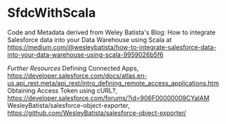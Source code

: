 # SfdcWithScala

Code and Metadata derived from Weley Batista's Blog:
How to integrate Salesforce data into your Data Warehouse using Scala
at https://medium.com/@wesleybatista/how-to-integrate-salesforce-data-into-your-data-warehouse-using-scala-9959026b5f6


*Further Resources*
Defining Connected Apps, https://developer.salesforce.com/docs/atlas.en-us.api_rest.meta/api_rest/intro_defining_remote_access_applications.htm
Obtaining Access Token using cURL?, https://developer.salesforce.com/forums/?id=906F00000009CYaIAM
WesleyBatista/salesforce-object-exporter, https://github.com/WesleyBatista/salesforce-object-exporter/